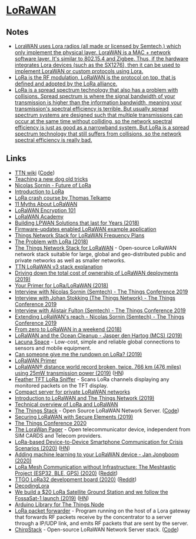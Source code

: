 # [LoRaWAN](https://www.thethingsnetwork.org/docs/lorawan/)

## Notes

- [LoraWAN uses Lora radios (all made or licensed by Semtech,) which only implement the physical layer. LoraWAN is a MAC + network software layer. It's similar to 802.15.4 and Zigbee. Thus, if the hardware integrates Lora devices (such as the SX1276), then it can be used to implement LoraWAN or custom protocols using Lora.](https://www.reddit.com/r/raspberry_pi/comments/9mfrym/iot_lora_boards_launch_with_raspberry_pi_microbit/)
- [LoRa is the RF modulation, LoRaWAN is the protocol on top, that is defined and adopted by the LoRa alliance.](https://www.reddit.com/r/IOT/comments/a339h3/im_using_lora_and_not_lorawan_what_am_i_missing/)
- [LoRa is a spread spectrum technology that also has a problem with collisions. Spread spectrum is where the signal bandwidth of your transmission is higher than the information bandwidth, meaning your transmission's spectral efficiency is terrible. But usually spread spectrum systems are designed such that multiple transmissions can occur at the same time without colliding, so the network spectral efficiency is just as good as a narrowband system. But LoRa is a spread spectrum technology that still suffers from collisions, so the network spectral efficiency is really bad.](https://news.ycombinator.com/item?id=21073841)

## Links

- [TTN wiki](https://www.thethingsnetwork.org/docs/) ([Code](https://github.com/TheThingsNetwork/docs))
- [Teaching a new dog old tricks](https://medium.com/@aallan/teaching-a-new-dog-old-tricks-965a578e753b)
- [Nicolas Sornin - Future of LoRa](https://www.youtube.com/watch?v=jNnPTxWRNxs)
- [Introduction to LoRa](https://www.youtube.com/watch?v=8Oxcp9wQQnk)
- [LoRa crash course by Thomas Telkamp](https://www.youtube.com/watch?v=T3dGLqZrjIQ)
- [11 Myths About LoRaWAN](https://www.electronicdesign.com/industrial-automation/11-myths-about-lorawan)
- [LoRaWAN Encryption 101](https://lorawanacademyblog.semtech.com/lorawan-encryption-101)
- [LoRaWAN Academy](https://lorawanacademy.semtech.com/)
- [Building LPWAN Solutions that last for Years (2018)](https://www.youtube.com/watch?v=mEmpbIlo8XQ&list=PLEx5khR4g7PJW7u0GKxRPIQddtu69boT3)
- [Firmware-updates enabled LoRaWAN example application](https://github.com/ARMmbed/mbed-os-example-lorawan-fuota)
- [Things Network Stack for LoRaWAN Frequency Plans](https://github.com/TheThingsNetwork/lorawan-frequency-plans)
- [The Problem with LoRa (2018)](https://hackernoon.com/the-problem-with-lora-af4f5263d378)
- [The Things Network Stack for LoRaWAN](https://github.com/TheThingsNetwork/lorawan-stack) - Open-source LoRaWAN network stack suitable for large, global and geo-distributed public and private networks as well as smaller networks.
- [TTN LoRaWAN v3 stack explanation](https://www.youtube.com/watch?v=CeSvqkxg25c)
- [Driving down the total cost of ownership of LoRaWAN deployments (2019)](https://www.youtube.com/watch?v=HJFkV8qqhr4)
- [Your Primer for LoRa/LoRaWAN (2018)](https://medium.com/iotforall/your-primer-for-lora-lorawan-33f1e0eb4215)
- [Interview with Nicolas Sornin (Semtech) - The Things Conference 2019](https://www.youtube.com/watch?v=MCIzkiMloyE)
- [Interview with Johan Stokking (The Things Network) - The Things Conference 2019](https://www.youtube.com/watch?v=hGf93zY8X1c)
- [Interview with Alistair Fulton (Semtech) - The Things Conference 2019](https://www.youtube.com/watch?v=-tzKMHTdoe8)
- [Extending LoRaWAN's reach - Nicolas Sornin (Semtech) - The Things Conference 2019](https://www.youtube.com/watch?v=pHq7_rgDyFA)
- [From zero to LoRaWAN in a weekend (2018)](https://github.com/ttn-zh/ic880a-gateway/wiki)
- [LoRaWAN and the Ocean Cleanup - Jasper den Hartog (MCS) (2019)](https://www.youtube.com/watch?v=E5huiCbVR5A)
- [Lacuna Space](http://lacuna.space/) - Low-cost, simple and reliable global connections to sensors and mobile equipment.
- [Can someone give me the rundown on LoRa? (2019)](https://www.reddit.com/r/IOT/comments/bzd2q0/can_someone_give_me_the_rundown_on_lora/)
- [LoRaWAN Primer](https://docs.exploratory.engineering/lora/lorawan/)
- [LoRaWAN® distance world record broken, twice. 766 km (476 miles) using 25mW transmission power (2019)](https://www.thethingsnetwork.org/article/lorawan-distance-world-record) ([HN](https://news.ycombinator.com/item?id=20562684))
- [Feather TFT LoRa Sniffer](https://github.com/ImprobableStudios/Feather_TFT_LoRa_Sniffer) - Scans LoRa channels displaying any monitored packets on the TFT display.
- [Compact server for private LoRaWAN networks](https://github.com/gotthardp/lorawan-server)
- [Introduction to LoRaWAN and The Things Network (2019)](https://channel9.msdn.com/Shows/Internet-of-Things-Show/Introduction-to-LoRaWAN-and-The-Things-Network)
- [Technical overview of LoRa and LoRaWAN](https://lora-alliance.org/sites/default/files/2018-04/what-is-lorawan.pdf)
- [The Things Stack](https://thethingsstack.io) - Open Source LoRaWAN Network Server. ([Code](https://github.com/TheThingsIndustries/lorawan-stack-docs))
- [Securing LoRaWAN with Secure Elements (2019)](https://www.linkedin.com/pulse/securing-lorawan-secure-elements-johan-stokking/)
- [The Things Conference 2020](https://www.youtube.com/watch?v=0eOpMDffbQ0)
- [The LoraWan Pager](https://hackaday.io/project/22038-the-lorawan-pager) - Open telecommunicator device, independent from SIM CARDS and Telecom providers.
- [LoRa-based Device-to-Device Smartphone Communication for Crisis Scenarios (2020)](https://dtn7.github.io/assets/hoechst2020lora.pdf) ([HN](https://news.ycombinator.com/item?id=22725623))
- [Adding machine learning to your LoRaWAN device - Jan Jongboom (2020)](https://www.youtube.com/watch?v=e-v0wnSM6YA)
- [LoRa Mesh Communication without Infrastructure: The Meshtastic Project (ESP32, BLE, GPS) (2020)](https://www.youtube.com/watch?v=TY6m6fS8bxU) ([Reddit](https://www.reddit.com/r/darknetplan/comments/gyalhx/lora_mesh_communication_without_infrastructure/))
- [TTGO LoRa32 development board (2020)](https://www.settorezero.com/wordpress/lora_lorawan_lilygo_ttgo_lora32_esp32/) ([Reddit](https://www.reddit.com/r/esp32/comments/hu32z1/in_this_article_i_explain_how_lora_and_lorawan/))
- [DecodingLora](https://revspace.nl/DecodingLora)
- [We build a \$20 LoRa Satellite Ground Station and we follow the FossaSat-1 launch (2019)](https://www.youtube.com/watch?v=5k0aM-PJzo8) ([HN](https://news.ycombinator.com/item?id=24519340))
- [Arduino Library for The Things Node](https://github.com/TheThingsNetwork/arduino-node-lib)
- [LoRa packet forwarder](https://github.com/Lora-net/packet_forwarder) - Program running on the host of a Lora gateway that forwards RF packets receive by the concentrator to a server through a IP/UDP link, and emits RF packets that are sent by the server.
- [ChirpStack](https://www.chirpstack.io/) - Open-source LoRaWAN Network Server stack. ([Code](https://github.com/brocaar/chirpstack-network-server))
